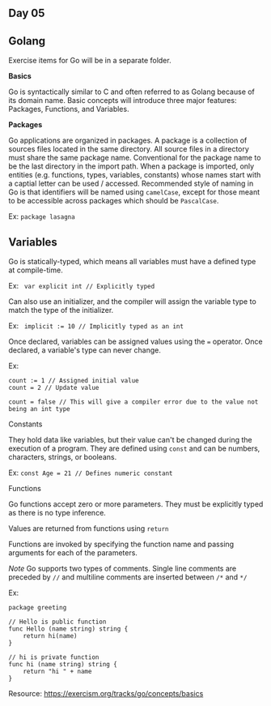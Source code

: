 ## Day 05

## Golang

Exercise items for Go will be in a separate folder.

**Basics**

Go is syntactically similar to C and often referred to as Golang because of its domain name. Basic concepts will introduce three major features: Packages, Functions, and Variables.

**Packages**

Go applications are organized in packages. A package is a collection of sources files located in the same directory. All source files in a directory must share the same package name. Conventional for the package name to be the last directory in the import path. When a package is imported, only entities (e.g. functions, types, variables, constants) whose names start with a captial letter can be used / accessed. Recommended style of naming in Go is that identifiers will be named using ```camelCase```, except for those meant to be accessible across packages which should be ```PascalCase```.

Ex: ```package lasagna```

## Variables

Go is statically-typed, which means all variables must have a defined type at compile-time.

Ex: ``` var explicit int // Explicitly typed```

Can also use an initializer, and the compiler will assign the variable type to match the type of the initializer.

Ex: ``` implicit := 10 // Implicitly typed as an int```

Once declared, variables can be assigned values using the ```=``` operator. Once declared, a variable's type can never change.

Ex:
```
count := 1 // Assigned initial value
count = 2 // Update value

count = false // This will give a compiler error due to the value not being an int type
```

Constants

They hold data like variables, but their value can't be changed during the execution of a program. They are defined using ```const``` and can be numbers, characters, strings, or booleans.

Ex: ```const Age = 21 // Defines numeric constant```

Functions

Go functions accept zero or more parameters. They must be explicitly typed as there is no type inference.

Values are returned from functions using ```return```

Functions are invoked by specifying the function name and passing arguments for each of the parameters.

*Note* Go supports two types of comments. Single line comments are preceded by ```//``` and multiline comments are inserted between ```/*``` and ```*/```

Ex:
```
package greeting

// Hello is public function
func Hello (name string) string {
    return hi(name)
}

// hi is private function
func hi (name string) string {
    return "hi " + name
}
```

Resource: https://exercism.org/tracks/go/concepts/basics

